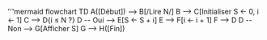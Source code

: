 
'''mermaid
flowchart TD
    A([Début]) --> B[/Lire N/]
    B --> C[Initialiser S ← 0, i ← 1]
    C --> D{i ≤ N ?}
    D -- Oui --> E[S ← S + i]
    E --> F[i ← i + 1]
    F --> D
    D -- Non --> G[Afficher S]
    G --> H([Fin])


